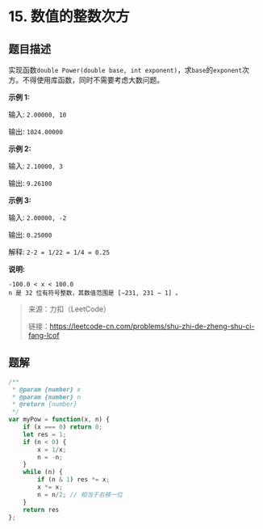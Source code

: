 # 15. 数值的整数次方

## 题目描述

实现函数`double Power(double base, int exponent)`，求`base`的`exponent`次方。不得使用库函数，同时不需要考虑大数问题。

**示例 1:**

输入: `2.00000, 10`

输出: `1024.00000`

**示例 2:**

输入: `2.10000, 3`

输出: `9.26100`

**示例 3:**

输入: `2.00000, -2`

输出: `0.25000`

解释: `2-2 = 1/22 = 1/4 = 0.25`

**说明:**

```
-100.0 < x < 100.0
n 是 32 位有符号整数，其数值范围是 [−231, 231 − 1] 。
```

> 来源：力扣（LeetCode）
>
> 链接：https://leetcode-cn.com/problems/shu-zhi-de-zheng-shu-ci-fang-lcof

## 题解

```js
/**
 * @param {number} x
 * @param {number} n
 * @return {number}
 */
var myPow = function(x, n) {
    if (x === 0) return 0;
    let res = 1;
    if (n < 0) {
        x = 1/x;
        n = -n;
    }
    while (n) {
        if (n & 1) res *= x;
        x *= x;
        n = n/2; // 相当于右移一位
    }
    return res
};
```

